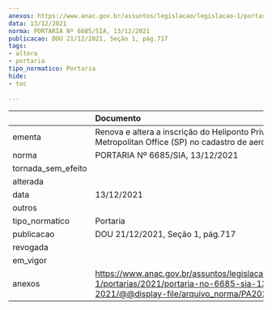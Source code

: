 ```yaml
---
anexos: https://www.anac.gov.br/assuntos/legislacao/legislacao-1/portarias/2021/portaria-no-6685-sia-13-12-2021/@@display-file/arquivo_norma/PA2021-6685.pdf
data: 13/12/2021
norma: PORTARIA Nº 6685/SIA, 13/12/2021
publicacao: DOU 21/12/2021, Seção 1, pág.717
tags:
- altera
- portaria
tipo_normatico: Portaria
hide: 
- toc 
 
---
```


|                    | Documento                                                                                                                                            |
|:-------------------|:-----------------------------------------------------------------------------------------------------------------------------------------------------|
| ementa             | Renova e altera a inscrição do Heliponto Privado Metropolitan Office (SP) no cadastro de aeródromos.                                                 |
| norma              | PORTARIA Nº 6685/SIA, 13/12/2021                                                                                                                     |
| tornada_sem_efeito |                                                                                                                                                      |
| alterada           |                                                                                                                                                      |
| data               | 13/12/2021                                                                                                                                           |
| outros             |                                                                                                                                                      |
| tipo_normatico     | Portaria                                                                                                                                             |
| publicacao         | DOU 21/12/2021, Seção 1, pág.717                                                                                                                     |
| revogada           |                                                                                                                                                      |
| em_vigor           |                                                                                                                                                      |
| anexos             | https://www.anac.gov.br/assuntos/legislacao/legislacao-1/portarias/2021/portaria-no-6685-sia-13-12-2021/@@display-file/arquivo_norma/PA2021-6685.pdf |